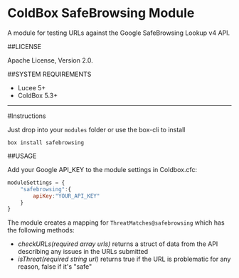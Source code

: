ColdBox SafeBrowsing Module==============================A module for testing URLs against the Google SafeBrowsing Lookup v4 API.##LICENSEApache License, Version 2.0.##SYSTEM REQUIREMENTS- Lucee 5+- ColdBox 5.3+---#InstructionsJust drop into your `modules` folder or use the box-cli to install`box install safebrowsing`##USAGEAdd your Google API_KEY to the module settings in Coldbox.cfc:```jsmoduleSettings = {	"safebrowsing":{		apiKey:"YOUR_API_KEY"	}}```The module creates a mapping for `ThreatMatches@safebrowsing` which has the following methods:- *checkURLs(required array urls)* returns a struct of data from the API describing any issues in the URLs submitted- *isThreat(required string url)* returns true if the URL is problematic for any reason, false if it's "safe"